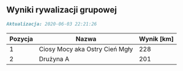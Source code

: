 ## Wyniki rywalizacji grupowej

```markdown
Aktualizacja: 2020-06-03 22:21:26
```

Pozycja | Nazwa | Wynik [km] |
------------ | -------------  | -------------
 1 |Ciosy Mocy aka Ostry Cień Mgły | 228 
 2 |Drużyna A | 201